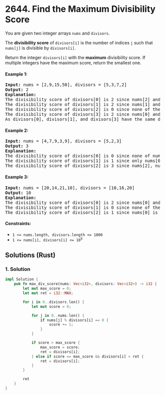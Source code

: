 # 2644. Find the Maximum Divisibility Score
You are given two integer arrays `nums` and `divisors`.

The **divisibility score** of `divisors[i]` is the number of indices `j` such that `nums[j]` is divisible by `divisors[i]`.

Return the integer `divisors[i]` with the **maximum** divisibility score. If multiple integers have the maximum score, return the smallest one.

#### Example 1:
<pre>
<strong>Input:</strong> nums = [2,9,15,50], divisors = [5,3,7,2]
<strong>Output:</strong> 2
<strong>Explanation:</strong>
The divisibility score of divisors[0] is 2 since nums[2] and nums[3] are divisible by 5.
The divisibility score of divisors[1] is 2 since nums[1] and nums[2] are divisible by 3.
The divisibility score of divisors[2] is 0 since none of the numbers in nums is divisible by 7.
The divisibility score of divisors[3] is 2 since nums[0] and nums[3] are divisible by 2.
As divisors[0], divisors[1], and divisors[3] have the same divisibility score, we return the smaller one which is divisors[3].
</pre>

#### Example 2:
<pre>
<strong>Input:</strong> nums = [4,7,9,3,9], divisors = [5,2,3]
<strong>Output:</strong> 3
<strong>Explanation:</strong>
The divisibility score of divisors[0] is 0 since none of numbers in nums is divisible by 5.
The divisibility score of divisors[1] is 1 since only nums[0] is divisible by 2.
The divisibility score of divisors[2] is 3 since nums[2], nums[3] and nums[4] are divisible by 3.
</pre>

#### Example 3:
<pre>
<strong>Input:</strong> nums = [20,14,21,10], divisors = [10,16,20]
<strong>Output:</strong> 10
<strong>Explanation:</strong>
The divisibility score of divisors[0] is 2 since nums[0] and nums[3] are divisible by 10.
The divisibility score of divisors[1] is 0 since none of the numbers in nums is divisible by 16.
The divisibility score of divisors[2] is 1 since nums[0] is divisible by 20.
</pre>

#### Constraints:
* `1 <= nums.length, divisors.length <= 1000`
* <code>1 <= nums[i], divisors[i] <= 10<sup>9</sup></code>

## Solutions (Rust)

### 1. Solution
```Rust
impl Solution {
    pub fn max_div_score(nums: Vec<i32>, divisors: Vec<i32>) -> i32 {
        let mut max_score = 0;
        let mut ret = i32::MAX;

        for i in 0..divisors.len() {
            let mut score = 0;

            for j in 0..nums.len() {
                if nums[j] % divisors[i] == 0 {
                    score += 1;
                }
            }

            if score > max_score {
                max_score = score;
                ret = divisors[i];
            } else if score == max_score && divisors[i] < ret {
                ret = divisors[i];
            }
        }

        ret
    }
}
```

